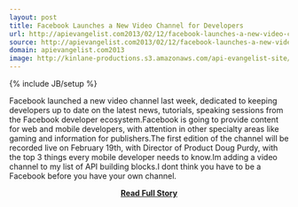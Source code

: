 ```yaml
---
layout: post
title: Facebook Launches a New Video Channel for Developers
url: http://apievangelist.com2013/02/12/facebook-launches-a-new-video-channel-for-developers-called-facebook-developers-live/
source: http://apievangelist.com2013/02/12/facebook-launches-a-new-video-channel-for-developers-called-facebook-developers-live/
domain: apievangelist.com2013
image: http://kinlane-productions.s3.amazonaws.com/api-evangelist-site/blog/fb-devlive-blog-stacked.png
---
```

{% include JB/setup %}<p>Facebook launched a new video channel last week, dedicated to keeping developers up to date on the latest news, tutorials, speaking sessions from the Facebook developer ecosystem.Facebook is going to provide content for web and mobile developers, with attention in other specialty areas like gaming and information for publishers.The first edition of the channel will be recorded live on February 19th, with Director of Product Doug Purdy, with the top 3 things every mobile developer needs to know.Im adding a video channel to my list of API building blocks.I dont think you have to be a Facebook before you have your own channel.</p>
<center><p><a href="http://apievangelist.com2013/02/12/facebook-launches-a-new-video-channel-for-developers-called-facebook-developers-live/" style='padding:25px; font-sze:18px; font-weight: bold;'>Read Full Story</a></p></center>
